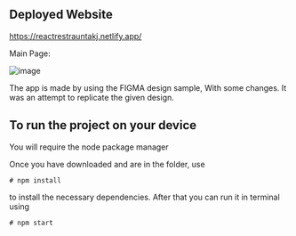 ## Deployed Website

https://reactrestrauntakj.netlify.app/

Main Page:

![image](https://user-images.githubusercontent.com/32104056/158026928-523b57ea-5c83-4a32-94ac-2512e0286710.png)





The app is made by using the FIGMA design sample, With some changes. It was an attempt to replicate the given design.

## To run the project on your device

You will require the node package manager 

Once you have downloaded and are in the folder, use

    # npm install

to install the necessary dependencies. After that you can run it in terminal using

    # npm start
